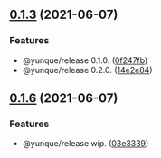 ## [0.1.3](https://github.com/yunquejs/yunque-cli/compare/0.1.6...0.1.3) (2021-06-07)


### Features

* @yunque/release 0.1.0. ([0f247fb](https://github.com/yunquejs/yunque-cli/commit/0f247fbf7ba21591297985b54fe430f79755cc29))
* @yunque/release 0.2.0. ([14e2e84](https://github.com/yunquejs/yunque-cli/commit/14e2e84d689a77bed8f35c3235174afdd83c5594))



## [0.1.6](https://github.com/yunquejs/yunque-cli/compare/03e333969ad17070740497a48e727a0ea92197f9...0.1.6) (2021-06-07)


### Features

* @yunque/release wip. ([03e3339](https://github.com/yunquejs/yunque-cli/commit/03e333969ad17070740497a48e727a0ea92197f9))



